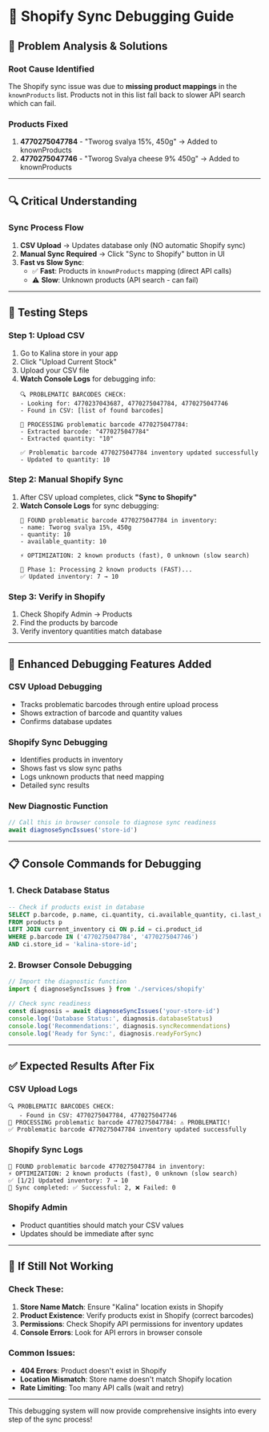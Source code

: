 # 🔧 Shopify Sync Debugging Guide

## 🎯 Problem Analysis & Solutions

### **Root Cause Identified**
The Shopify sync issue was due to **missing product mappings** in the `knownProducts` list. Products not in this list fall back to slower API search which can fail.

### **Products Fixed**
1. **4770275047784** - "Tworog svalya 15%, 450g" → Added to knownProducts
2. **4770275047746** - "Tworog Svalya cheese 9% 450g" → Added to knownProducts

---

## 🔍 **Critical Understanding**

### **Sync Process Flow**
1. **CSV Upload** → Updates database only (NO automatic Shopify sync)
2. **Manual Sync Required** → Click "Sync to Shopify" button in UI
3. **Fast vs Slow Sync**:
   - ✅ **Fast**: Products in `knownProducts` mapping (direct API calls)
   - ⚠️ **Slow**: Unknown products (API search - can fail)

---

## 🧪 **Testing Steps**

### **Step 1: Upload CSV**
1. Go to Kalina store in your app
2. Click "Upload Current Stock"
3. Upload your CSV file
4. **Watch Console Logs** for debugging info:
   ```
   🔍 PROBLEMATIC BARCODES CHECK:
   - Looking for: 4770237043687, 4770275047784, 4770275047746
   - Found in CSV: [list of found barcodes]
   
   🎯 PROCESSING problematic barcode 4770275047784:
   - Extracted barcode: "4770275047784"
   - Extracted quantity: "10"
   
   ✅ Problematic barcode 4770275047784 inventory updated successfully
   - Updated to quantity: 10
   ```

### **Step 2: Manual Shopify Sync**
1. After CSV upload completes, click **"Sync to Shopify"**
2. **Watch Console Logs** for sync debugging:
   ```
   🎯 FOUND problematic barcode 4770275047784 in inventory:
   - name: Tworog svalya 15%, 450g
   - quantity: 10
   - available_quantity: 10
   
   ⚡ OPTIMIZATION: 2 known products (fast), 0 unknown (slow search)
   
   🚀 Phase 1: Processing 2 known products (FAST)...
   ✅ Updated inventory: 7 → 10
   ```

### **Step 3: Verify in Shopify**
1. Check Shopify Admin → Products
2. Find the products by barcode
3. Verify inventory quantities match database

---

## 🔧 **Enhanced Debugging Features Added**

### **CSV Upload Debugging**
- Tracks problematic barcodes through entire upload process
- Shows extraction of barcode and quantity values
- Confirms database updates

### **Shopify Sync Debugging** 
- Identifies products in inventory
- Shows fast vs slow sync paths
- Logs unknown products that need mapping
- Detailed sync results

### **New Diagnostic Function**
```typescript
// Call this in browser console to diagnose sync readiness
await diagnoseSyncIssues('store-id')
```

---

## 📋 **Console Commands for Debugging**

### **1. Check Database Status**
```sql
-- Check if products exist in database
SELECT p.barcode, p.name, ci.quantity, ci.available_quantity, ci.last_updated
FROM products p
LEFT JOIN current_inventory ci ON p.id = ci.product_id
WHERE p.barcode IN ('4770275047784', '4770275047746')
AND ci.store_id = 'kalina-store-id';
```

### **2. Browser Console Debugging**
```javascript
// Import the diagnostic function
import { diagnoseSyncIssues } from './services/shopify'

// Check sync readiness
const diagnosis = await diagnoseSyncIssues('your-store-id')
console.log('Database Status:', diagnosis.databaseStatus)
console.log('Recommendations:', diagnosis.syncRecommendations)
console.log('Ready for Sync:', diagnosis.readyForSync)
```

---

## ✅ **Expected Results After Fix**

### **CSV Upload Logs**
```
🔍 PROBLEMATIC BARCODES CHECK:
   - Found in CSV: 4770275047784, 4770275047746
🎯 PROCESSING problematic barcode 4770275047784: ⚠️ PROBLEMATIC!
✅ Problematic barcode 4770275047784 inventory updated successfully
```

### **Shopify Sync Logs**
```
🎯 FOUND problematic barcode 4770275047784 in inventory:
⚡ OPTIMIZATION: 2 known products (fast), 0 unknown (slow search)
✅ [1/2] Updated inventory: 7 → 10
🏁 Sync completed: ✅ Successful: 2, ❌ Failed: 0
```

### **Shopify Admin**
- Product quantities should match your CSV values
- Updates should be immediate after sync

---

## 🚨 **If Still Not Working**

### **Check These**:
1. **Store Name Match**: Ensure "Kalina" location exists in Shopify
2. **Product Existence**: Verify products exist in Shopify (correct barcodes)
3. **Permissions**: Check Shopify API permissions for inventory updates
4. **Console Errors**: Look for API errors in browser console

### **Common Issues**:
- **404 Errors**: Product doesn't exist in Shopify
- **Location Mismatch**: Store name doesn't match Shopify location
- **Rate Limiting**: Too many API calls (wait and retry)

---

This debugging system will now provide comprehensive insights into every step of the sync process!
